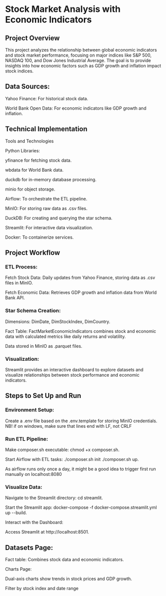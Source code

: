 # Stock Market Analysis with Economic Indicators

## Project Overview

This project analyzes the relationship between global economic indicators and stock market performance, focusing on major indices like S&P 500, NASDAQ 100, and Dow Jones Industrial Average. The goal is to provide insights into how economic factors such as GDP growth and inflation impact stock indices.

## Data Sources:

Yahoo Finance: For historical stock data.

World Bank Open Data: For economic indicators like GDP growth and inflation.

## Technical Implementation

Tools and Technologies

Python Libraries:

yfinance for fetching stock data.

wbdata for World Bank data.

duckdb for in-memory database processing.

minio for object storage.

Airflow: To orchestrate the ETL pipeline.

MinIO: For storing raw data as .csv files.

DuckDB: For creating and querying the star schema.

Streamlit: For interactive data visualization.

Docker: To containerize services.

## Project Workflow

### ETL Process:

Fetch Stock Data: Daily updates from Yahoo Finance, storing data as .csv files in MinIO.

Fetch Economic Data: Retrieves GDP growth and inflation data from World Bank API.

### Star Schema Creation:

Dimensions: DimDate, DimStockIndex, DimCountry.

Fact Table: FactMarketEconomicIndicators combines stock and economic data with calculated metrics like daily returns and volatility.

Data stored in MinIO as .parquet files.

### Visualization:

Streamlit provides an interactive dashboard to explore datasets and visualize relationships between stock performance and economic indicators.

## Steps to Set Up and Run

### Environment Setup:

Create a .env file based on the .env.template for storing MinIO credentials.
NB! if on windows, make sure that lines end with LF, not CRLF

### Run ETL Pipeline:

Make composer.sh executable: chmod +x composer.sh.

Start Airflow with ETL tasks: 
./composer.sh init
./composer.sh up.

As airflow runs only once a day, it might be a good idea to trigger first run manually on localhost:8080

### Visualize Data:

Navigate to the Streamlit directory: cd streamlit.

Start the Streamlit app: docker-compose -f docker-compose.streamlit.yml up --build.

Interact with the Dashboard:

Access Streamlit at http://localhost:8501.

## Datasets Page:

Fact table: Combines stock data and economic indicators.

Charts Page:

Dual-axis charts show trends in stock prices and GDP growth.

Filter by stock index and date range


